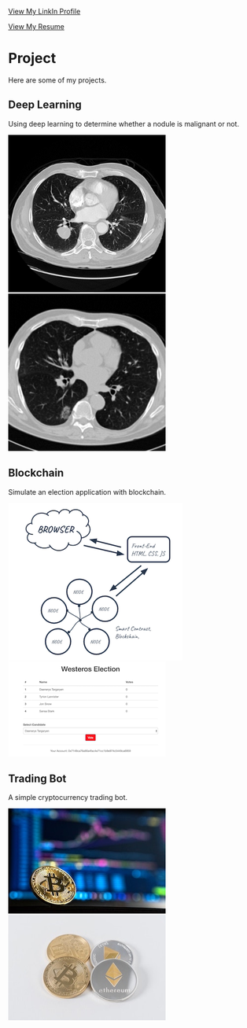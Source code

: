 <a href="https://www.linkedin.com/in/plengnakdee/">View My LinkIn Profile</a>

<a href="https://github.com/PlengNakdee/plengnakdee.github.io/blob/master/Resume_aug_2020.pdf">View My Resume</a>

# Project

Here are some of my projects.

## Deep Learning

Using deep learning to determine whether a nodule is malignant or not.

<a href="https://github.com/PlengNakdee/deep_lung">
<img src="image/full2.png"> <img src="image/full1.png"></a>

## Blockchain

Simulate an election application with blockchain.

<a href="https://github.com/PlengNakdee/blockchain_election">
<img src="image/block1.png"> <img src="image/block2.png"></a>

## Trading Bot

A simple cryptocurrency trading bot.

<a href="https://github.com/PlengNakdee/Class-Project/blob/master/trading_bot">
<img src="image/bit1.jpg"> <img src="image/bit2.jpg"></a>
